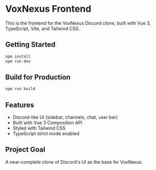 # VoxNexus Frontend

This is the frontend for the VoxNexus Discord clone, built with Vue 3, TypeScript, Vite, and Tailwind CSS.

## Getting Started

```bash
npm install
npm run dev
```

## Build for Production

```bash
npm run build
```

## Features
- Discord-like UI (sidebar, channels, chat, user bar)
- Built with Vue 3 Composition API
- Styled with Tailwind CSS
- TypeScript strict mode enabled

## Project Goal
A near-complete clone of Discord's UI as the base for VoxNexus.
